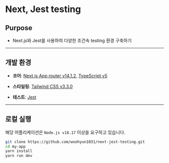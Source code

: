 # Next, Jest testing

## Purpose

- Next.js와 Jest를 사용하여 다양한 조건속 testing 환경 구축하기

---

## 개발 환경

- **코어**: [Next.js App router v14.1.2](https://nextjs.org/), [TypeScript v5](https://www.typescriptlang.org/)

- **스타일링**: [Tailwind CSS v3.3.0](https://tailwindcss.com)

- **테스트**: [Jest](https://jestjs.io/)



---

## 로컬 실행

해당 어플리케이션은 `Node.js v18.17` 이상을 요구하고 있습니다.  

```bash
git clone https://github.com/woohyun1031/next-jest-testing.git
cd my-app
yarn install
yarn run dev
```